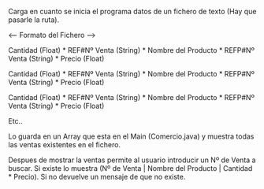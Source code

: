 Carga en cuanto se inicia el programa datos de un fichero de texto (Hay que pasarle la ruta).

<-- Formato del Fichero -->

Cantidad (Float) * REF#Nº Venta (String) * Nombre del Producto * REFP#Nº Venta (String) * Precio (Float)

Cantidad (Float) * REF#Nº Venta (String) * Nombre del Producto * REFP#Nº Venta (String) * Precio (Float)

Cantidad (Float) * REF#Nº Venta (String) * Nombre del Producto * REFP#Nº Venta (String) * Precio (Float)

Etc..

Lo guarda en un Array que esta en el Main (Comercio.java) y muestra todas las ventas existentes en el fichero.

Despues de mostrar la ventas permite al usuario introducir un Nº de Venta a buscar.
Si existe lo muestra (Nº de Venta | Nombre del Producto | Cantidad * Precio). Si no devuelve un mensaje de que no existe.

